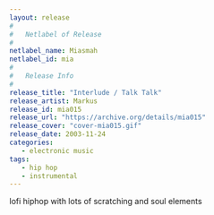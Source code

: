 ```yaml
---
layout: release
#
#   Netlabel of Release
#
netlabel_name: Miasmah
netlabel_id: mia
#
#   Release Info
#
release_title: "Interlude / Talk Talk"
release_artist: Markus
release_id: mia015
release_url: "https://archive.org/details/mia015"
release_cover: "cover-mia015.gif"
release_date: 2003-11-24
categories:
   - electronic music
tags:
   - hip hop
   - instrumental
---
```

lofi hiphop with lots of scratching and soul elements